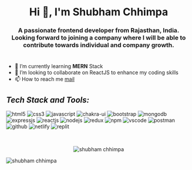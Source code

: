 <h1 align="center">Hi 👋, I'm Shubham Chhimpa</h1>
<h3 align="center">A passionate frontend developer from Rajasthan, India. <br/> Looking forward to joining a company
where I will be able to contribute towards individual
and company growth. </h3>

<h1></h1>

- 🌱 I’m currently learning **MERN** Stack
- 💞️ I’m looking to collaborate on ReactJS to enhance my coding skills
- 📫 How to reach me [mail](mailto:shubhamchhimpa2001@gmail.com)


<h2 align="left"><i>Tech Stack and Tools:</i></h2>

<p>
    <img src="https://img.shields.io/badge/HTML5-E34F26?style=for-the-badge&logo=html5&logoColor=white" alt="html5" />
    <img src="https://img.shields.io/badge/CSS3-1572B6?style=for-the-badge&logo=css3&logoColor=white" alt="css3" />
    <img src="https://img.shields.io/badge/JavaScript-323330?style=for-the-badge&logo=javascript&logoColor=F7DF1E" alt="javascript" />
    <img src="https://img.shields.io/badge/Chakra%20UI-3bc7bd?style=for-the-badge&logo=chakraui&logoColor=white" alt="chakra-ui" />
    <img src="https://img.shields.io/badge/Bootstrap-563D7C?style=for-the-badge&logo=bootstrap&logoColor=white" alt="bootstrap" />
    <img src="https://img.shields.io/badge/MongoDB-4EA94B?style=for-the-badge&logo=mongodb&logoColor=white" alt="mongodb" />
    <img src="https://img.shields.io/badge/Express.js-000000?style=for-the-badge&logo=express&logoColor=white" alt="expressjs" />
    <img src="https://img.shields.io/badge/React-20232A?style=for-the-badge&logo=react&logoColor=61DAFB" alt="reactjs" />
    <img src="https://img.shields.io/badge/Node.js-339933?style=for-the-badge&logo=nodedotjs&logoColor=white" alt="nodejs" />
    <img src="https://img.shields.io/badge/Redux-593D88?style=for-the-badge&logo=redux&logoColor=white" alt="redux" />
    <img src="https://img.shields.io/badge/npm-CB3837?style=for-the-badge&logo=npm&logoColor=white" alt="npm" />
    <img src="https://img.shields.io/badge/VSCode-0078D4?style=for-the-badge&logo=visual%20studio%20code&logoColor=white" alt="vscode" />
    <img src="https://img.shields.io/badge/Postman-FF6C37?style=for-the-badge&logo=Postman&logoColor=white" alt="postman" />
    <img src="https://img.shields.io/badge/GitHub-100000?style=for-the-badge&logo=github&logoColor=white" alt="github" />
    <img src="https://img.shields.io/badge/Netlify-00C7B7?style=for-the-badge&logo=netlify&logoColor=white" alt="netlify" />
    <img src="https://img.shields.io/badge/replit-667881?style=for-the-badge&logo=replit&logoColor=white" alt="replit" /> 
</p>
<br>
<!---
<p><img align="left" src="https://github-readme-stats.vercel.app/api/top-langs?username=shubham-chhimpa-here&show_icons=true&locale=en&layout=compact" alt="shubham chhimpa" /></p>
--->

<!---
<p align="left"><img align="center" src="https://github-readme-stats.vercel.app/api?username=shubham-chhimpa-here&show_icons=true&locale=en" alt="shubham chhimpa" /></p>
--->
<p align="center"><img align="center" src="https://github-readme-streak-stats.herokuapp.com/?user=shubham-chhimpa-here" alt="shubham chhimpa" /></p>


<p align="left"> <img src="https://komarev.com/ghpvc/?username=shubham-chhimpa-here&label=Profile%20views&color=0e75b6&style=flat" alt="shubham chhimpa" /> </p>
<!---
shubham-chhimpa-here/shubham-chhimpa-here is a ✨ special ✨ repository because its `README.md` (this file) appears on your GitHub profile.
You can click the Preview link to take a look at your changes.
--->
